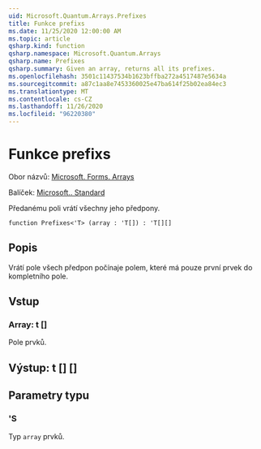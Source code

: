 ```yaml
---
uid: Microsoft.Quantum.Arrays.Prefixes
title: Funkce prefixs
ms.date: 11/25/2020 12:00:00 AM
ms.topic: article
qsharp.kind: function
qsharp.namespace: Microsoft.Quantum.Arrays
qsharp.name: Prefixes
qsharp.summary: Given an array, returns all its prefixes.
ms.openlocfilehash: 3501c11437534b1623bffba272a4517487e5634a
ms.sourcegitcommit: a87c1aa8e7453360025e47ba614f25b02ea84ec3
ms.translationtype: MT
ms.contentlocale: cs-CZ
ms.lasthandoff: 11/26/2020
ms.locfileid: "96220380"
---
```

# <a name="prefixes-function"></a>Funkce prefixs

Obor názvů: [Microsoft. Forms. Arrays](xref:Microsoft.Quantum.Arrays)

Balíček: [Microsoft.. Standard](https://nuget.org/packages/Microsoft.Quantum.Standard)


Předanému poli vrátí všechny jeho předpony.

```qsharp
function Prefixes<'T> (array : 'T[]) : 'T[][]
```


## <a name="description"></a>Popis

Vrátí pole všech předpon počínaje polem, které má pouze první prvek do kompletního pole.

## <a name="input"></a>Vstup

### <a name="array--t"></a>Array: t []

Pole prvků.



## <a name="output--t"></a>Výstup: t [] []



## <a name="type-parameters"></a>Parametry typu

### <a name="t"></a>'S

Typ `array` prvků.